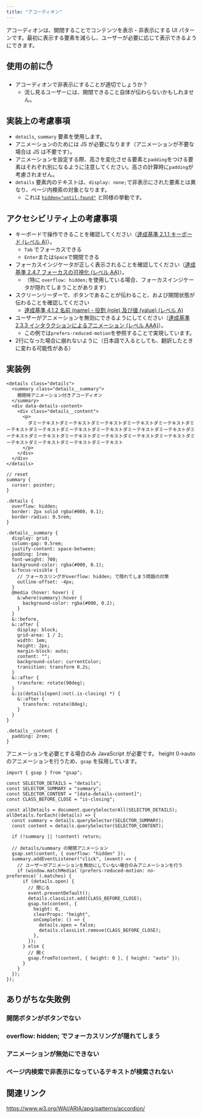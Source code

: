```yaml
---
title: "アコーディオン"
---
```


アコーディオンは、開閉することでコンテンツを表示・非表示にする UI パターンです。最初に表示する要素を減らし、ユーザーが必要に応じて表示できるようにできます。

## 使用の前に✋

- アコーディオンで非表示にすることが適切でしょうか？
  - 流し見るユーザーには、開閉できること自体が伝わらないかもしれません。

## 実装上の考慮事項

- `details`, `summary` 要素を使用します。
- アニメーションのためには JS が必要になります（アニメーションが不要な場合は JS は不要です）。
- アニメーションを設定する際、高さを変化させる要素と`padding`をつける要素はそれぞれ別になるように注意してください。高さの計算時に`padding`が考慮されません。
- `details` 要素内のテキストは、`display: none;`で非表示にされた要素とは異なり、ページ内検索の対象となります。
  - これは [`hidden="until-found"`](https://developer.mozilla.org/ja/docs/Web/HTML/Global_attributes/hidden#hidden_until_found_%E7%8A%B6%E6%85%8B) と同様の挙動です。

## アクセシビリティ上の考慮事項

- キーボードで操作できることを確認してください（[達成基準 2.1.1 キーボード (レベル A)](https://waic.jp/translations/WCAG21/Understanding/keyboard.html)）。
  - `Tab` でフォーカスできる
  - `Enter`または`Space`で開閉できる
- フォーカスインジケータが正しく表示されることを確認してください（[達成基準 2.4.7 フォーカスの可視化 (レベル AA)](https://waic.jp/translations/WCAG21/Understanding/focus-visible.html)）。
  - （特に `overflow: hidden;`を使用している場合、フォーカスインジケータが隠れてしまうことがあります）
- スクリーンリーダーで、ボタンであることが伝わること、および開閉状態が伝わることを確認してください
  - [達成基準 4.1.2 名前 (name)・役割 (role) 及び値 (value) (レベル A)](https://waic.jp/translations/WCAG21/Understanding/name-role-value.html)
- ユーザーがアニメーションを無効にできるようにしてください（[達成基準 2.3.3 インタラクションによるアニメーション (レベル AAA)](https://waic.jp/translations/WCAG21/Understanding/animation-from-interactions.html)）。
  - この例では`prefers-reduced-motion`を参照することで実現しています。
- 2行になった場合に崩れないように（日本語で入るとしても、翻訳したときに変わる可能性がある）

## 実装例

```html:HTML
<details class="details">
  <summary class="details__summary">
    開閉時アニメーション付きアコーディオン
  </summary>
  <div data-details-content>
    <div class="details__content">
      <p>
        ダミーテキストダミーテキストダミーテキストダミーテキストダミーテキストダミーテキストダミーテキストダミーテキストダミーテキストダミーテキストダミーテキストダミーテキストダミーテキストダミーテキストダミーテキストダミーテキストダミーテキストダミーテキストダミーテキストダミーテキストダミーテキスト
      </p>
    </div>
  </div>
</details>
```

```scss:SCSS
// reset
summary {
  cursor: pointer;
}

.details {
  overflow: hidden;
  border: 2px solid rgba(#000, 0.1);
  border-radius: 0.5rem;
}

.details__summary {
  display: grid;
  column-gap: 0.5rem;
  justify-content: space-between;
  padding: 1rem;
  font-weight: 700;
  background-color: rgba(#000, 0.1);
  &:focus-visible {
    // フォーカスリングがoverflow: hidden; で隠れてしまう問題の対策
    outline-offset: -4px;
  }
  @media (hover: hover) {
    &:where(summary):hover {
      background-color: rgba(#000, 0.2);
    }
  }
  &::before,
  &::after {
    display: block;
    grid-area: 1 / 2;
    width: 1em;
    height: 2px;
    margin-block: auto;
    content: "";
    background-color: currentColor;
    transition: transform 0.2s;
  }
  &::after {
    transform: rotate(90deg);
  }
  &:is(details[open]:not(.is-closing) *) {
    &::after {
      transform: rotate(0deg);
    }
  }
}

.details__content {
  padding: 2rem;
}
```

アニメーションを必要とする場合のみ JavaScript が必要です。
height 0→auto のアニメーションを行うため、`gsap` を採用しています。

```ts:JavaScript
import { gsap } from "gsap";

const SELECTOR_DETAILS = "details";
const SELECTOR_SUMMARY = "summary";
const SELECTOR_CONTENT = "[data-details-content]";
const CLASS_BEFORE_CLOSE = "is-closing";

const allDetails = document.querySelectorAll(SELECTOR_DETAILS);
allDetails.forEach((details) => {
  const summary = details.querySelector(SELECTOR_SUMMARY);
  const content = details.querySelector(SELECTOR_CONTENT);

  if (!summary || !content) return;

  // details/summary の開閉アニメーション
  gsap.set(content, { overflow: "hidden" });
  summary.addEventListener("click", (event) => {
    // ユーザーがアニメーションを無効にしていない場合のみアニメーションを行う
    if (window.matchMedia(`(prefers-reduced-motion: no-preference)`).matches) {
      if (details.open) {
        // 閉じる
        event.preventDefault();
        details.classList.add(CLASS_BEFORE_CLOSE);
        gsap.to(content, {
          height: 0,
          clearProps: "height",
          onComplete: () => {
            details.open = false;
            details.classList.remove(CLASS_BEFORE_CLOSE);
          },
        });
      } else {
        // 開く
        gsap.fromTo(content, { height: 0 }, { height: "auto" });
      }
    }
  });
});
```

## ありがちな失敗例

### 開閉ボタンがボタンでない

### overflow: hidden; でフォーカスリングが隠れてしまう

### アニメーションが無効にできない

### ページ内検索で非表示になっているテキストが検索されない

## 関連リンク

https://www.w3.org/WAI/ARIA/apg/patterns/accordion/
